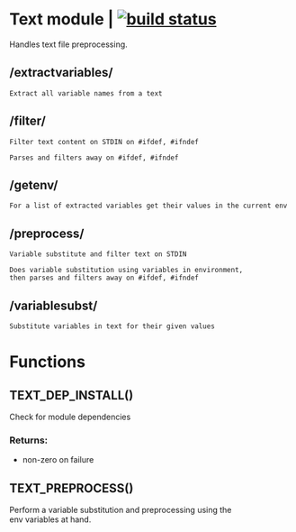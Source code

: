# Text module | [![build status](https://gitlab.com/space-sh/text/badges/master/build.svg)](https://gitlab.com/space-sh/text/commits/master)

Handles text file preprocessing.



## /extractvariables/
	Extract all variable names from a text


## /filter/
	Filter text content on STDIN on #ifdef, #ifndef

	Parses and filters away on #ifdef, #ifndef
	


## /getenv/
	For a list of extracted variables get their values in the current env


## /preprocess/
	Variable substitute and filter text on STDIN

	Does variable substitution using variables in environment,
	then parses and filters away on #ifdef, #ifndef
	


## /variablesubst/
	Substitute variables in text for their given values


# Functions 

## TEXT\_DEP\_INSTALL()  
  
  
  
Check for module dependencies  
  
### Returns:  
- non-zero on failure  
  
  
  
## TEXT\_PREPROCESS()  
Perform a variable substitution and preprocessing using the  
env variables at hand.  
  

